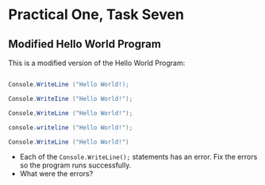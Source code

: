 # Practical One, Task Seven

## Modified Hello World Program

This is a modified version of the Hello World Program:

```csharp

Console.WriteLine ("Hello World!);

Console.WriteIine ("Hello World!");

Console,WriteLine ("Hello World!");

console.writeline ("Hello World!");

Console.WriteLine ("Hello World!")

```

+ Each of the ```Console.WriteLine();``` statements has an error. Fix the errors so the program runs successfully.
+ What were the errors?
